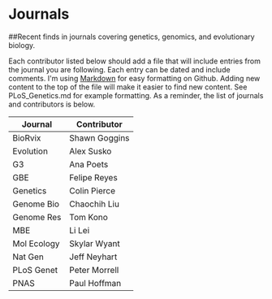 # Journals
##Recent finds in journals covering genetics, genomics, and evolutionary biology.

Each contributor listed below should add a file that will include entries from the journal you are following. Each entry can be dated and include comments. I'm using [Markdown](https://daringfireball.net/projects/markdown/) for easy formatting on Github. Adding new content to the top of the file will make it easier to find new content. See PLoS_Genetics.md for example formatting. As a reminder, the list of journals and contributors is below.

| Journal    | Contributor   |
|------------|---------------|
| BioRvix    | Shawn Goggins |
| Evolution  | Alex Susko    |
| G3         | Ana Poets     |
| GBE        | Felipe Reyes  |
| Genetics   | Colin Pierce  |
| Genome Bio | Chaochih Liu  |
| Genome Res | Tom Kono      |
| MBE        | Li Lei        |
| Mol Ecology| Skylar Wyant  |
| Nat Gen    | Jeff Neyhart  |
| PLoS Genet | Peter Morrell |
| PNAS       | Paul Hoffman  |


